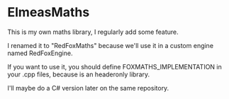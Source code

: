 # ElmeasMaths

This is my own maths library, I regularly add some feature.

I renamed it to "RedFoxMaths" because we'll use it in a custom engine named RedFoxEngine.

If you want to use it, you should define FOXMATHS_IMPLEMENTATION in your .cpp files, because is an headeronly library.

I'll maybe do a C# version later on the same repository.

